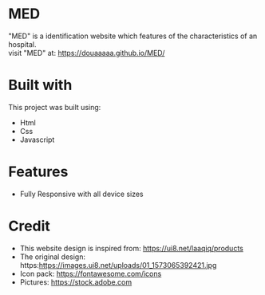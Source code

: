 # MED
"MED" is a identification website which features of the characteristics of an hospital.  <br /> 
visit "MED" at: https://douaaaaa.github.io/MED/
# Built with
This project was built using:
* Html
* Css
* Javascript
# Features
* Fully Responsive with all device sizes
# Credit 
* This website design is inspired from: https://ui8.net/laaqiq/products
* The original design: https:https://images.ui8.net/uploads/01_1573065392421.jpg
* Icon pack: https://fontawesome.com/icons
* Pictures: https://stock.adobe.com
